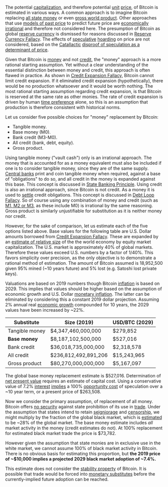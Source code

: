 The potential [capitalization](Glossary#capitalization), and therefore potential [unit](Glossary#unit) [price](Glossary#price), of Bitcoin is estimated in various ways. A common approach is to imagine Bitcoin replacing [all state money](https://www.fool.com/investing/2017/05/25/could-the-price-of-bitcoin-go-to-1-million.aspx) or even [gross world product](https://en.wikipedia.org/wiki/Gross_world_product). Other approaches that use [models of past price](https://medium.com/@100trillionUSD/modeling-bitcoins-value-with-scarcity-91fa0fc03e25) to predict future price are [economically irrational](Stock-to-Flow-Fallacy) and therefore not considered here. The presumption of Bitcoin as global [reserve currency](Reservation-Principle) is dismissed for reasons discussed in [Reserve Currency Fallacy](Reserve-Currency-Fallacy). The effects of [speculative](Glossary#speculate) [hoarding](Glossary#hoard) on price are not considered, based on the [Catallactic](https://en.wikipedia.org/wiki/Catallactics) [disproof of speculation as a determinant of price](https://mises.org/library/man-economy-and-state-power-and-market/html/p/949).

Given that Bitcoin is [money](Money-Taxonomy) and not [credit](Glossary#lend), the "money" approach is a more rational starting assumption. Yet without a clear understanding of the essential distinction between money and credit, this approach is often flawed in practice. As shown in [Credit Expansion Fallacy](Credit-Expansion-Fallacy), Bitcoin cannot limit credit expansion. If it eliminated credit expansion (hypothetically), there would be no production whatsoever and it would be worth nothing. The most rational starting assumption regarding credit expansion, is that Bitcoin is reserved at the same rate as other monies. The rate of credit expansion is driven by human [time preference](Time-Preference-Fallacy) alone, so this is an assumption that production is therefore consistent with historical norms.

Let us consider five possible choices for "money" replacement by Bitcoin:

* Tangible money.
* Base money (M0).
* Bank credit (M3-M0).
* All credit (bank, debt, equity).
* Gross product.

Using tangible money ("vault cash") only is an irrational approach. The money that is accounted for as a money equivalent must also be included if one is to consider tangible money, since they are of the same supply. [Central banks](https://en.wikipedia.org/wiki/Central_bank) print and coin tangible money when required, against a base of "obligations" to do so, and all credit in the money is expanded against this base. This concept is discussed in [State Banking Principle](State-Banking-Principle). Using credit is also an irrational approach, since Bitcoin is not credit. As a money it is used to [settle](https://en.wikipedia.org/wiki/Settlement_(finance)) credit obligations. This concept is discussed in [Debt Loop Fallacy](Debt-Loop-Fallacy). So of course using any combination of money and credit (such as [M1, M2 or M3](https://en.wikipedia.org/wiki/Money_supply#United_States), as these include M0) is irrational by the same reasoning. Gross product is similarly unjustifiable for substitution as it is neither money nor credit.

However, for the sake of comparison, let us estimate each of the five options listed above. Base values for the following table are U.S. Dollar amounts borrowed from [Credit Expansion Fallacy](Credit-Expansion-Fallacy). These are expanded by an [estimate of relative size](https://seekingalpha.com/article/4202768-u-s-percent-world-stock-market-cap-tops-40-percent) of the the world economy by equity market capitalization. The U.S. market is approximately 40% of global markets. Therefore these values exceed U.S. numbers by a factor of 1/40%. This favors simplicity over precision, as the only objective is to demonstrate a rational method of estimation. The amount of Bitcoin assumed is 18,952,500 given 95% mined (~10 years future) and 5% lost (e.g. Satoshi lost private keys).

Valuations are based on 2019 numbers though Bitcoin [inflation](Glossary#inflation) is based on 2029. This implies that values should be higher based on the assumption of economic growth and U.S. Dollar [monetary inflation](https://en.wikipedia.org/wiki/Monetary_inflation). The latter can be eliminated by considering this a constant 2019 dollar projection. Assuming 2% annual real [economic growth](https://en.wikipedia.org/wiki/Economic_growth) compounded for 10 years, the 2029 values have been increased by ~22%.

| Substitute       | Size  (2019)         | USD/BTC (2029) |
|------------------|----------------------|----------------|
| Tangible money   |   $4,347,460,000,000 |       $279,852 |
| **Base money**   |   $8,187,102,500,000 |       $527,016 |
| Bank credit      |  $36,018,735,000,000 |     $2,318,578 |
| All credit       | $236,812,492,891,206 |    $15,243,965 |
| Gross product    |  $80,270,000,000,000 |     $5,167,097 |

The global base money replacement estimate is $527,016. Determination of [net present value](https://en.m.wikipedia.org/wiki/Net_present_value) requires an estimate of capital cost. Using a conservative value of 7.2% [interest](Glossary#interest) [implies](https://en.m.wikipedia.org/wiki/Rule_of_72) a 100% [opportunity cost](https://en.m.wikipedia.org/wiki/Opportunity_cost) of speculation over a ~10 year term, or a present price of $263,508.

Now we consider the primary assumption, of replacement of all money. Bitcoin offers [no security](Permissionless-Principle) against state prohibition of its use in [trade](Glossary#trade). Under the assumption that states intend to retain [seigniorage](https://en.wikipedia.org/wiki/Seigniorage) and [censorship](Glossary#censorship), we might multiply by the fraction of the global black market, which is [estimated](https://voxeu.org/index.php?q=node/7964) to be ~28% of the global market. The base money estimate includes *all* market activity in the money (credit estimates do not). At 100% replacement for estimated black market trade the price is $73,782.

However given the assumption that state monies are in exclusive use in the white market, we cannot assume 100% of black market activity in Bitcoin. There is no obvious basis for estimating this proportion, but **the 2019 price of ~$10,000 implies a projected 2029 black market adoption of ~7.4%.**

This estimate does not consider the [stability property](Stability-Property) of Bitcoin. It is possible that trade would be forced into [monetary substitutes](Substitution-Principle) before the currently-implied future adoption can be reached.
